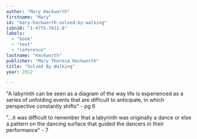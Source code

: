 ```yaml
---
author: "Mary Hackworth"
firstname: "Mary"
id: "mary-hackworth-solved-by-walking"
isbn10: "1-4775-7611-8"
labels:
  - "book"
  - "text"
  - "reference"
lastname: "Hackworth"
publisher: "Mary Theresa Hackworth"
title: "Solved By Walking"
year: 2012

---
```

"A labyrinth can be seen as a diagram of the way life is experienced as a series of unfolding events that are difficult to anticipate, in which perspective constantly shifts" - pg 6

"...it was difficult to remember that a labyrinth was originally a dance or else a pattern on the dancing surface that guided the dancers in their performance" - 7
